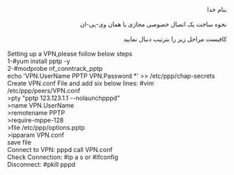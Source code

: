 <div dir="rtl">بنام خدا</div><br/>
<div dir="rtl">نحوه ساخت یک اتصال خصوصی مجازی یا همان وی-پی-ان</div><br/>
<div dir="rtl">کافیست مراحل زیر را بترتیب دنبال نمایید</div><br/>
Setting up a VPN,please follow below steps<br/>
1-#yum install pptp -y<br/>
2-#modprobe nf_conntrack_pptp<br/>
echo 'VPN.UserName PPTP VPN.Password *' >> /etc/ppp/chap-secrets
Create VPN.conf File and add six below lines: #vim /etc/ppp/peers/VPN.conf<br/>
>pty "pptp 123.123.1.1 --nolaunchpppd"<br/>
>name VPN.UserName<br/>
>remotename PPTP<br/>
>require-mppe-128<br/>
>file /etc/ppp/options.pptp<br/>
>ipparam VPN.conf<br/>
save file<br/>
Connect to VPN: pppd call VPN.conf<br/>
Check Connection: #ip a s or #ifconfig<br/>
Disconnect: #pkill pppd<br/>
